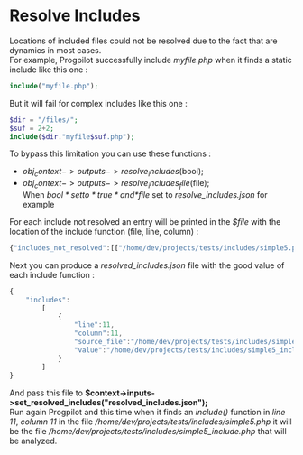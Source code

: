 # Resolve Includes

Locations of included files could not be resolved due to the fact that are dynamics in most cases.  
For example, Progpilot successfully include *myfile.php* when it finds a static include like this one :
```php
include("myfile.php");
```
But it will fail for complex includes like this one :
```php
$dir = "/files/";
$suf = 2+2;
include($dir."myfile$suf.php");
```

To bypass this limitation you can use these functions :
- $obj_context->outputs->resolve_includes($bool);
- $obj_context->outputs->resolve_includes_file($file);  
When *$bool* set to *true* and *$file* set to *resolve_includes.json* for example

For each include not resolved an entry will be printed in the *$file* with the location of the include function (file, line, column) :
```javascript
{"includes_not_resolved":[["/home/dev/projects/tests/includes/simple5.php",11,11]]}
```
Next you can produce a *resolved_includes.json* file with the good value of each include function :
```javascript
{
    "includes":
        [
            {
                "line":11,
                "column":11,
                "source_file":"/home/dev/projects/tests/includes/simple5.php",
                "value":"/home/dev/projects/tests/includes/simple5_include.php"
            }
        ]
}
```
And pass this file to **$context->inputs->set_resolved_includes("resolved_includes.json");**  
Run again Progpilot and this time when it finds an *include()* function in *line 11*, *column 11* in the file */home/dev/projects/tests/includes/simple5.php* it will be the file */home/dev/projects/tests/includes/simple5_include.php* that will be analyzed.
